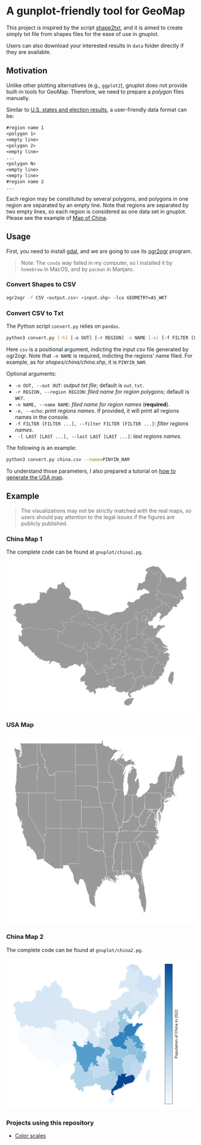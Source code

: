 # A gunplot-friendly tool for GeoMap
This project is inspired by the script [shape2txt](http://www.gnuplotting.org/code/shape2txt), and it is aimed to create simply txt file from shapes files for the ease of use in gnuplot.

Users can also download your interested results in `data` folder directly if they are available.

## Motivation
Unlike other plotting alternatives (e.g., `ggplot2`), gnuplot does not provide built-in tools for GeoMap. Therefore, we need to prepare a *polygon* files manually.

Similar to [U.S. states and election results](http://www.gnuplotting.org/us-states-and-election-results/), a user-friendly data format can be:

```
#region name 1
<polygon 1>
<empty line>
<polygon 2>
<empty line>
...
<polygon N>
<empty line>
<empty line>
#region name 2
...
```
Each region may be constituted by several polygons, and polygons in one region are separated by an empty line. Note that regions are separated by two empty lines, so each region is considered as one data set in gnuplot. Please see the example of [Map of China](data/china.txt).

## Usage

First, you need to install [gdal](https://www.gdal.org/), and we are going to use its [ogr2ogr](https://gdal.org/programs/ogr2ogr.html) program.

> Note: The `conda` way failed in my computer, so I installed it by `homebrew` in MacOS, and by `pacman` in Manjaro.

### Convert Shapes to CSV

```bash
ogr2ogr -f CSV <output.csv> <input.shp> -lco GEOMETRY=AS_WKT
```

### Convert CSV to Txt

The Python script `convert.py` relies on `pandas`.

```bash
python3 convert.py [-h] [-o OUT] [-r REGION] -n NAME [-e] [-f FILTER [FILTER ...]] [-l LAST [LAST ...]] csv
```

Here `csv` is a positional argument, indicting the input csv file generated by ogr2ogr. Note that `-n NAME` is required, indicting the regions' name filed. For example, as for *shapes/china/china.shp*, it is `PINYIN_NAM`.

Optional arguments:

- `-o OUT, --out OUT`: *output txt file*; default is `out.txt`.
- `-r REGION, --region REGION`: *filed name for region polygons*; default is `WKT`.
- `-n NAME, --name NAME`: *filed name for region names* (**required**).
- `-e, --echo`: *print regions names*. If provided, it will print all regions names in the console.
- `-f FILTER [FILTER ...], --filter FILTER [FILTER ...]`: *filter regions names*.
- ` -l LAST [LAST ...], --last LAST [LAST ...]`: *last regions names*.

The following is an example:

```bash
python3 convert.py china.csv --name=PINYIN_NAM
```

To understand those parameters, I also prepared a tutorial on [how to generate the USA map](shapes).

## Example

> The visualizations may not be strictly matched with the real maps, so users should pay attention to the legal issues if the figures are publicly published.

### China Map 1
The complete code can be found at `gnuplot/china1.pg`.

![china1](gnuplot/china1.svg)

### USA Map

![usa](shapes/usa.png)

### China Map 2

The complete code can be found at `gnuplot/china2.pg`.

![china2](gnuplot/china2.svg)

### Projects using this repository
- [Color scales](https://chenzhongpu.github.io/gnuplot/fundamental/color.html)